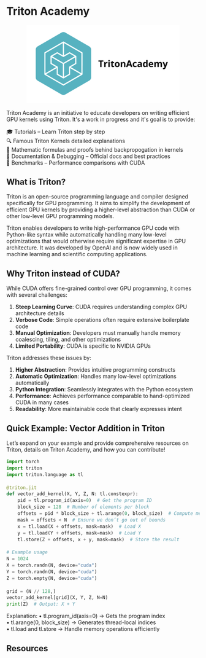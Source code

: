 # Triton Academy

<div align="center">
<img src="./assets/logo.png" width="400">
</div>


Triton Academy is an initiative to educate developers on writing efficient GPU kernels using Triton. It's a work in progress and it's goal is to provide:

🎓 Tutorials – Learn Triton step by step  
🔍 Famous Triton Kernels detailed explanations  
📐 Mathematic formulas and proofs behind backpropogation in kernels  
📖 Documentation & Debugging – Official docs and best practices  
🔬 Benchmarks – Performance comparisons with CUDA  

## What is Triton?

Triton is an open-source programming language and compiler designed specifically for GPU programming. It aims to simplify the development of efficient GPU kernels by providing a higher-level abstraction than CUDA or other low-level GPU programming models.

Triton enables developers to write high-performance GPU code with Python-like syntax while automatically handling many low-level optimizations that would otherwise require significant expertise in GPU architecture. It was developed by OpenAI and is now widely used in machine learning and scientific computing applications.

## Why Triton instead of CUDA?

While CUDA offers fine-grained control over GPU programming, it comes with several challenges:

1. **Steep Learning Curve**: CUDA requires understanding complex GPU architecture details
2. **Verbose Code**: Simple operations often require extensive boilerplate code
3. **Manual Optimization**: Developers must manually handle memory coalescing, tiling, and other optimizations
4. **Limited Portability**: CUDA is specific to NVIDIA GPUs

Triton addresses these issues by:

1. **Higher Abstraction**: Provides intuitive programming constructs
2. **Automatic Optimization**: Handles many low-level optimizations automatically
3. **Python Integration**: Seamlessly integrates with the Python ecosystem
4. **Performance**: Achieves performance comparable to hand-optimized CUDA in many cases
5. **Readability**: More maintainable code that clearly expresses intent

## Quick Example: Vector Addition in Triton

Let’s expand on your example and provide comprehensive resources on Triton, details on Triton Academy, and how you can contribute!

```python
import torch
import triton
import triton.language as tl

@triton.jit
def vector_add_kernel(X, Y, Z, N: tl.constexpr):
    pid = tl.program_id(axis=0)  # Get the program ID
    block_size = 128  # Number of elements per block
    offsets = pid * block_size + tl.arange(0, block_size)  # Compute memory offsets
    mask = offsets < N  # Ensure we don’t go out of bounds
    x = tl.load(X + offsets, mask=mask)  # Load X
    y = tl.load(Y + offsets, mask=mask)  # Load Y
    tl.store(Z + offsets, x + y, mask=mask)  # Store the result

# Example usage
N = 1024
X = torch.randn(N, device="cuda")
Y = torch.randn(N, device="cuda")
Z = torch.empty(N, device="cuda")

grid = (N // 128,)
vector_add_kernel[grid](X, Y, Z, N=N)
print(Z)  # Output: X + Y
```

Explanation:
	•	tl.program_id(axis=0) → Gets the program index  
	•	tl.arange(0, block_size) → Generates thread-local indices  
	•	tl.load and tl.store → Handle memory operations efficiently  

## Resources

